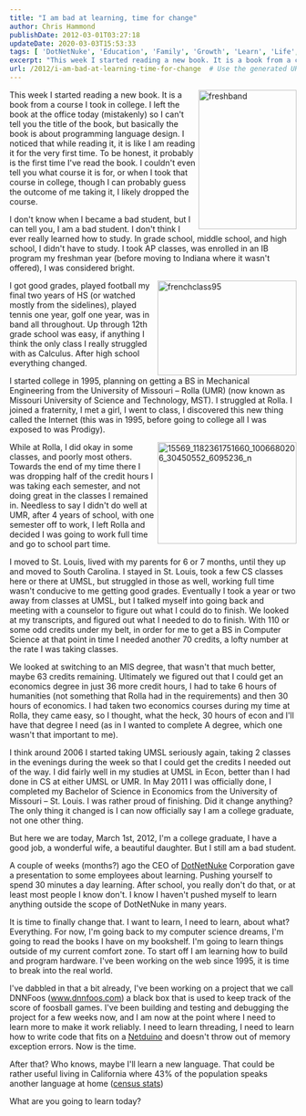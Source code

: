 ```yaml
---
title: "I am bad at learning, time for change"
author: Chris Hammond
publishDate: 2012-03-01T03:27:18
updateDate: 2020-03-03T15:53:33
tags: [ 'DotNetNuke', 'Education', 'Family', 'Growth', 'Learn', 'Life', 'Personal', 'School' ]
excerpt: "This week I started reading a new book. It is a book from a course I took in college. I left the book at the office today (mistakenly) so I can't tell you the title of the book, but basically the book is about programming language design. I noticed that while reading it, it is like I am reading it for the very first time. To be honest, it probably is the first time I've read the book. I couldn't even tell you what course it is for, or when I took that course in college, though I can probably guess the outcome of me taking it, I likely dropped the course.  I don't know when I became a bad student, but I can tell you, I am a bad student. I don't think I ever really learned how to study. In grade school, middle school, and high school, I didn't have to study. I took AP classes, was enrolled in an IB program my freshman year (before moving to Indiana where it wasn't offered), I was considered bright.  I got good grades, played football my final two years of HS (or watched mostly from the sidelines), played tennis one year, golf one year, was in band all throughout. Up through 12th grade school was easy, if anything I think the only class I really struggled with as Calculus. After high school everything changed.  I started college in 1995, planning on getting a BS in Mechanical Engineering from the University of Missouri &ndash; Rolla (UMR) (now known as Missouri University of Science and Technology, MST). I struggled at Rolla. I joined a fraternity, I met a girl, I went to class, I discovered this new thing called the Internet (this was in 1995, before going to college all I was exposed to was Prodigy).  While at Rolla, I did okay in some classes, and poorly most others. Towards the end of my time there I was dropping half of the credit hours I was taking each semester, and not doing great in the classes I remained in. Needless to say I didn't do well at UMR, after 4 years of school, with one semester off to work, I left Rolla and decided I was going to work full time and go to school part time.  I moved to St. Louis, lived with my parents for 6 or 7 months, until they up and moved to South Carolina. I stayed in St. Louis, took a few CS classes here or there at UMSL, but struggled in those as well, working full time wasn't conducive to me getting good grades. Eventually I took a year or two away from classes at UMSL, but I talked myself into going back and meeting with a counselor to figure out what I could do to finish. We looked at my transcripts, and figured out what I needed to do to finish. With 110 or some odd credits under my belt, in order for me to get a BS in Computer Science at that point in time I needed another 70 credits, a lofty number at the rate I was taking classes.  We looked at switching to an MIS degree, that wasn't that much better, maybe 63 credits remaining. Ultimately we figured out that I could get an economics degree in just 36 more credit hours, I had to take 6 hours of humanities (not something that Rolla had in the requirements) and then 30 hours of economics. I had taken two economics courses during my time at Rolla, they came easy, so I thought, what the heck, 30 hours of econ and I'll have that degree I need (as in I wanted to complete A degree, which one wasn't that important to me).  I think around 2006 I started taking UMSL seriously again, taking 2 classes in the evenings during the week so that I could get the credits I needed out of the way. I did fairly well in my studies at UMSL in Econ, better than I had done in CS at either UMSL or UMR. In May 2011 I was officially done, I completed my Bachelor of Science in Economics from the University of Missouri &ndash; St. Louis. I was rather proud of finishing. Did it change anything? The only thing it changed is I can now officially say I am a college graduate, not one other thing.  But here we are today, March 1st, 2012, I'm a college graduate, I have a good job, a wonderful wife, a beautiful daughter. But I still am a bad student.  A couple of weeks (months?) ago the CEO of DotNetNuke Corporation gave a presentation to some employees about learning. Pushing yourself to spend 30 minutes a day learning. After school, you really don't do that, or at least most people I know don't. I know I haven't pushed myself to learn anything outside the scope of DotNetNuke in many years.  It is time to finally change that. I want to learn, I need to learn, about what? Everything. For now, I'm going back to my computer science dreams, I'm going to read the books I have on my bookshelf. I'm going to learn things outside of my current comfort zone. To start off I am learning how to build and program hardware. I've been working on the web since 1995, it is time to break into the real world.  I've dabbled in that a bit already, I've been working on a project that we call DNNFoos (www.dnnfoos.com) a black box that is used to keep track of the score of foosball games. I've been building and testing and debugging the project for a few weeks now, and I am now at the point where I need to learn more to make it work reliably. I need to learn threading, I need to learn how to write code that fits on a Netduino and doesn't throw out of memory exception errors. Now is the time.  After that? Who knows, maybe I'll learn a new language. That could be rather useful living in California where 43% of the population speaks another language at home (census stats)  What are you going to learn today? "
url: /2012/i-am-bad-at-learning-time-for-change  # Use the generated URL with year
---
```

<p><a href="https://www.chrishammond.com/portals/0/publishthumbnails/windows-live-writer/im-a-bad-student_14f65/freshband_2.jpg"><img align="right" alt="freshband" border="0" height="244" src="https://www.chrishammond.com/Portals/0/PublishThumbnails/Windows-Live-Writer/Im-a-bad-student_14F65/freshband_thumb.jpg" style="background-image: none; border-bottom: 0px; border-left: 0px; padding-left: 0px; padding-right: 0px; display: inline; float: right; border-top: 0px; border-right: 0px; padding-top: 0px" title="freshband" width="172" /></a>This week I started reading a new book. It is a book from a course I took in college. I left the book at the office today (mistakenly) so I can't tell you the title of the book, but basically the book is about programming language design. I noticed that while reading it, it is like I am reading it for the very first time. To be honest, it probably is the first time I've read the book. I couldn't even tell you what course it is for, or when I took that course in college, though I can probably guess the outcome of me taking it, I likely dropped the course.</p>  <p>I don't know when I became a bad student, but I can tell you, I am a bad student. I don't think I ever really learned how to study. In grade school, middle school, and high school, I didn't have to study. I took AP classes, was enrolled in an IB program my freshman year (before moving to Indiana where it wasn't offered), I was considered bright.</p>  <p><a href="https://www.chrishammond.com/Portals/0/PublishThumbnails/Windows-Live-Writer/Im-a-bad-student_14F65/frenchclass95_2.jpg"><img align="right" alt="frenchclass95" border="0" height="166" src="https://www.chrishammond.com/Portals/0/PublishThumbnails/Windows-Live-Writer/Im-a-bad-student_14F65/frenchclass95_thumb.jpg" style="background-image: none; border-bottom: 0px; border-left: 0px; padding-left: 0px; padding-right: 0px; display: inline; float: right; border-top: 0px; border-right: 0px; padding-top: 0px" title="frenchclass95" width="244" /></a>I got good grades, played football my final two years of HS (or watched mostly from the sidelines), played tennis one year, golf one year, was in band all throughout. Up through 12th grade school was easy, if anything I think the only class I really struggled with as Calculus. After high school everything changed.</p>  <p>I started college in 1995, planning on getting a BS in Mechanical Engineering from the University of Missouri &ndash; Rolla (UMR) (now known as Missouri University of Science and Technology, MST). I struggled at Rolla. I joined a fraternity, I met a girl, I went to class, I discovered this new thing called the Internet (this was in 1995, before going to college all I was exposed to was Prodigy).</p>  <p><a href="https://www.chrishammond.com/Portals/0/PublishThumbnails/Windows-Live-Writer/Im-a-bad-student_14F65/15569_1182361751660_1006680206_30450552_6095236_n_2.jpg"><img align="right" alt="15569_1182361751660_1006680206_30450552_6095236_n" border="0" height="178" src="https://www.chrishammond.com/Portals/0/PublishThumbnails/Windows-Live-Writer/Im-a-bad-student_14F65/15569_1182361751660_1006680206_30450552_6095236_n_thumb.jpg" style="background-image: none; border-bottom: 0px; border-left: 0px; padding-left: 0px; padding-right: 0px; display: inline; float: right; border-top: 0px; border-right: 0px; padding-top: 0px" title="15569_1182361751660_1006680206_30450552_6095236_n" width="244" /></a>While at Rolla, I did okay in some classes, and poorly most others. Towards the end of my time there I was dropping half of the credit hours I was taking each semester, and not doing great in the classes I remained in. Needless to say I didn't do well at UMR, after 4 years of school, with one semester off to work, I left Rolla and decided I was going to work full time and go to school part time.</p>  <p>I moved to St. Louis, lived with my parents for 6 or 7 months, until they up and moved to South Carolina. I stayed in St. Louis, took a few CS classes here or there at UMSL, but struggled in those as well, working full time wasn't conducive to me getting good grades. Eventually I took a year or two away from classes at UMSL, but I talked myself into going back and meeting with a counselor to figure out what I could do to finish. We looked at my transcripts, and figured out what I needed to do to finish. With 110 or some odd credits under my belt, in order for me to get a BS in Computer Science at that point in time I needed another 70 credits, a lofty number at the rate I was taking classes.</p>  <p>We looked at switching to an MIS degree, that wasn't that much better, maybe 63 credits remaining. Ultimately we figured out that I could get an economics degree in just 36 more credit hours, I had to take 6 hours of humanities (not something that Rolla had in the requirements) and then 30 hours of economics. I had taken two economics courses during my time at Rolla, they came easy, so I thought, what the heck, 30 hours of econ and I'll have that degree I need (as in I wanted to complete A degree, which one wasn't that important to me).</p>  <p>I think around 2006 I started taking UMSL seriously again, taking 2 classes in the evenings during the week so that I could get the credits I needed out of the way. I did fairly well in my studies at UMSL in Econ, better than I had done in CS at either UMSL or UMR. In May 2011 I was officially done, I completed my Bachelor of Science in Economics from the University of Missouri &ndash; St. Louis. I was rather proud of finishing. Did it change anything? The only thing it changed is I can now officially say I am a college graduate, not one other thing.</p>  <p>But here we are today, March 1st, 2012, I'm a college graduate, I have a good job, a wonderful wife, a beautiful daughter. But I still am a bad student.</p>  <p>A couple of weeks (months?) ago the CEO of <a href="https://www.dotnetnuke.com" target="_blank">DotNetNuke</a> Corporation gave a presentation to some employees about learning. Pushing yourself to spend 30 minutes a day learning. After school, you really don't do that, or at least most people I know don't. I know I haven't pushed myself to learn anything outside the scope of DotNetNuke in many years.</p>  <p>It is time to finally change that. I want to learn, I need to learn, about what? Everything. For now, I'm going back to my computer science dreams, I'm going to read the books I have on my bookshelf. I'm going to learn things outside of my current comfort zone. To start off I am learning how to build and program hardware. I've been working on the web since 1995, it is time to break into the real world.</p>  <p>I've dabbled in that a bit already, I've been working on a project that we call DNNFoos (<a href="https://www.dnnfoos.com">www.dnnfoos.com</a>) a black box that is used to keep track of the score of foosball games. I've been building and testing and debugging the project for a few weeks now, and I am now at the point where I need to learn more to make it work reliably. I need to learn threading, I need to learn how to write code that fits on a <a href="https://www.amazon.com/gp/product/B004FRZ4E6/ref=as_li_ss_tl?ie=UTF8&amp;tag=chrishammondc-20&amp;linkCode=as2&amp;camp=1789&amp;creative=390957&amp;creativeASIN=B004FRZ4E6" target="_blank">Netduino</a> and doesn't throw out of memory exception errors. Now is the time.</p>  <p>After that? Who knows, maybe I'll learn a new language. That could be rather useful living in California where 43% of the population speaks another language at home (<a href="https://www.census.gov/quickfacts/">census stats</a>)</p>  <p>What are you going to learn today?</p> 
